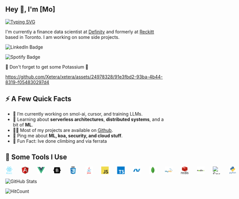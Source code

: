 ## Hey 👋, I'm [Mo]

<!-- (https://monuit.dev/) -->

[![Typing SVG](https://readme-typing-svg.demolab.com?font=Fira+Code&pause=1000&vCenter=true&width=435&lines=Hi%2C+I'm+Mo%2C+an+aspiring+data+scientist;I'm+really+fascinated+by+AI+and+ML;and+looking+to+expand+what+I+do;lets+connect)](https://git.io/typing-svg)

I'm currently a finance data scientist at [Definity](https://www.definityfinancial.com/) and formerly at [Reckitt](https://www.reckitt.com/) based in Toronto. I am working on some side projects.

<!-- ![Website Badge](https://img.shields.io/badge/-monuit.dev-4E69C8?style=flat-square&amp;labelColor=4E69C8&amp;logo=Firefox&amp;link=https://monuit.dev/) -->

![LinkedIn Badge](https://img.shields.io/badge/-@mo-0077B5?style=flat-square&labelColor=0077B5&logo=LinkedIn&link=https://https://www.linkedin.com/in/mo-abdulhussain/)

![Spotify Badge](https://img.shields.io/badge/-@Mo-shititshim?style=flat-square&labelColor=fff&logo=Spotify&link=https://open.spotify.com/user/shititshim)

🍌 Don't forget to get some Potassium 🍌

https://github.com/Xetera/xetera/assets/24978328/91e3fbd2-93ba-4b44-8319-f054830297d4

## ⚡️ A Few Quick Facts

- 🔭 I’m currently working on smol-ai, cursor, and training LLMs.
- 🧐 Learning about **serverless architectures**, **distributed systems**, and a bit of **ML**.
- 👨‍💻 Most of my projects are available on [Github](https://github.com/monuit).
- 💬 Ping me about **ML, koa, security, and cloud stuff**.
- 🎉 Fun Fact: Ive done climbing and via ferrata

## 🚀 Some Tools I Use

<div style="display: flex; flex-direction: row; align-items: center;">
  <img src="https://raw.githubusercontent.com/devicons/devicon/master/icons/react/react-original-wordmark.svg" alt="React" width="24" height="24" style="margin-right: 26px;">
  <img src="https://raw.githubusercontent.com/devicons/devicon/master/icons/angularjs/angularjs-original.svg" alt="AngularJS" width="24" height="24" style="margin-right: 26px;">
  <img src="https://raw.githubusercontent.com/devicons/devicon/master/icons/vuejs/vuejs-original.svg" alt="Vue.js" width="24" height="24" style="margin-right: 26px;">
  <img src="https://raw.githubusercontent.com/devicons/devicon/master/icons/bootstrap/bootstrap-plain.svg" alt="Bootstrap" width="24" height="24" style="margin-right: 26px;">
  <img src="https://raw.githubusercontent.com/devicons/devicon/master/icons/css3/css3-original-wordmark.svg" alt="CSS3" width="24" height="24" style="margin-right: 26px;">
  <img src="https://raw.githubusercontent.com/devicons/devicon/master/icons/java/java-original-wordmark.svg" alt="Java" width="24" height="24" style="margin-right: 26px;">
  <img src="https://raw.githubusercontent.com/devicons/devicon/master/icons/javascript/javascript-original.svg" alt="JavaScript" width="24" height="24" style="margin-right: 26px;">
  <img src="https://raw.githubusercontent.com/devicons/devicon/master/icons/typescript/typescript-original.svg" alt="TypeScript" width="24" height="24" style="margin-right: 26px;">
  <img src="https://raw.githubusercontent.com/devicons/devicon/master/icons/dot-net/dot-net-original.svg" alt=".NET" width="24" height="24" style="margin-right: 26px;">
  <img src="https://raw.githubusercontent.com/devicons/devicon/master/icons/mongodb/mongodb-original.svg" alt="MongoDB" width="24" height="24" style="margin-right: 26px;">
  <img src="https://raw.githubusercontent.com/devicons/devicon/master/icons/mysql/mysql-original-wordmark.svg" alt="MySQL" width="24" height="24" style="margin-right: 26px;">
  <img src="https://raw.githubusercontent.com/devicons/devicon/master/icons/redis/redis-original-wordmark.svg" alt="Redis" width="24" height="24" style="margin-right: 26px;">
  <img src="https://raw.githubusercontent.com/devicons/devicon/master/icons/nodejs/nodejs-original-wordmark.svg" alt="Node.js" width="24" height="24" style="margin-right: 26px;">
  <img src="https://www.vectorlogo.zone/logos/springio/springio-icon.svg" alt="Spring" width="24" height="24" style="margin-right: 26px;">
  <img src="https://raw.githubusercontent.com/devicons/devicon/master/icons/python/python-original-wordmark.svg" alt="Python" width="24" height="24" style="margin-right: 26px;">
  <img src="https://raw.githubusercontent.com/devicons/devicon/master/icons/heroku/heroku-plain.svg" alt="Heroku" width="24" height="24" style="margin-right: 26px;">
  <img src="https://raw.githubusercontent.com/devicons/devicon/master/icons/travis/travis-plain.svg" alt="Travis" width="24" height="24" style="margin-right: 26px;">
  <img src="https://www.vectorlogo.zone/logos/google_cloud/google_cloud-icon.svg" alt="GCP" width="24" height="24" style="margin-right: 26px;">
  <img src="https://raw.githubusercontent.com/devicons/devicon/master/icons/docker/docker-original.svg" alt="Docker" width="24" height="24" style="margin-right: 26px;">
  <img src="https://www.vectorlogo.zone/logos/kubernetes/kubernetes-icon.svg" alt="Kubernetes" width="24" height="24" style="margin-right: 26px;">
</div>

![GitHub Stats](https://github-readme-stats.vercel.app/api?username=monuit&show_icons=true&count_private=true)

![HitCount](https://hits.dwyl.com/monuit/monuit/monuit.svg?style=flat-square)
